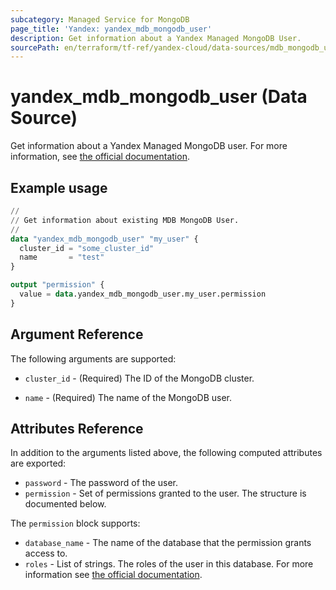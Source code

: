 ```yaml
---
subcategory: Managed Service for MongoDB
page_title: 'Yandex: yandex_mdb_mongodb_user'
description: Get information about a Yandex Managed MongoDB User.
sourcePath: en/terraform/tf-ref/yandex-cloud/data-sources/mdb_mongodb_user.md
---
```


# yandex_mdb_mongodb_user (Data Source)

Get information about a Yandex Managed MongoDB user. For more information, see [the official documentation](https://yandex.cloud/docs/managed-mongodb/).

## Example usage

```terraform
//
// Get information about existing MDB MongoDB User.
//
data "yandex_mdb_mongodb_user" "my_user" {
  cluster_id = "some_cluster_id"
  name       = "test"
}

output "permission" {
  value = data.yandex_mdb_mongodb_user.my_user.permission
}
```

## Argument Reference

The following arguments are supported:

* `cluster_id` - (Required) The ID of the MongoDB cluster.

* `name` - (Required) The name of the MongoDB user.

## Attributes Reference

In addition to the arguments listed above, the following computed attributes are exported:

* `password` - The password of the user.
* `permission` - Set of permissions granted to the user. The structure is documented below.

The `permission` block supports:

* `database_name` - The name of the database that the permission grants access to.
* `roles` - List of strings. The roles of the user in this database. For more information see [the official documentation](https://yandex.cloud/docs/managed-mongodb/concepts/users-and-roles).
